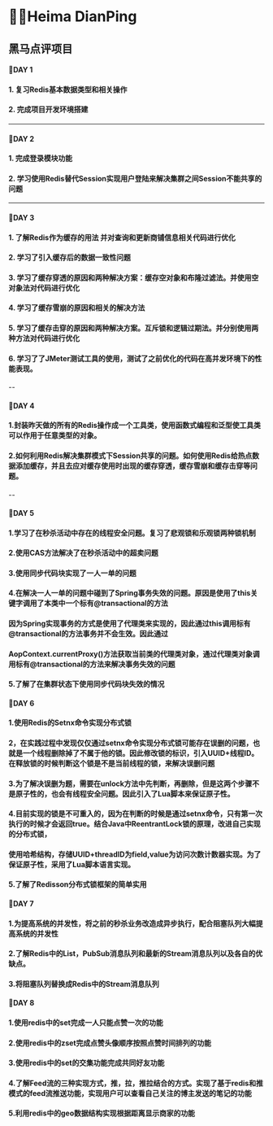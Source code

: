 # ✍🏻Heima DianPing

## 黑马点评项目

#### 🤔DAY 1

#### 1. 复习Redis基本数据类型和相关操作

#### 2. 完成项目开发环境搭建

---

#### 🧐DAY 2

#### 1. 完成登录模块功能

#### 2. 学习使用Redis替代Session实现用户登陆来解决集群之间Session不能共享的问题

---

#### 🙁DAY 3

#### 1. 了解Redis作为缓存的用法 并对查询和更新商铺信息相关代码进行优化

#### 2. 学习了引入缓存后的数据一致性问题

#### 3. 学习了缓存穿透的原因和两种解决方案：缓存空对象和布隆过滤法。并使用空对象法对代码进行优化

#### 4. 学习了缓存雪崩的原因和相关的解决方法

#### 5. 学习了缓存击穿的原因和两种解决方案。互斥锁和逻辑过期法。并分别使用两种方法对代码进行优化

#### 6. 学习了了JMeter测试工具的使用，测试了之前优化的代码在高并发环境下的性能表现。

--

#### 🙁DAY 4

#### 1.封装昨天做的所有的Redis操作成一个工具类，使用函数式编程和泛型使工具类可以作用于任意类型的对象。

#### 2.如何利用Redis解决集群模式下Session共享的问题。如何使用Redis给热点数据添加缓存，并且去应对缓存使用时出现的缓存穿透，缓存雪崩和缓存击穿等问题。

--

#### 🧐DAY 5

#### 1.学习了在秒杀活动中存在的线程安全问题。复习了悲观锁和乐观锁两种锁机制

#### 2.使用CAS方法解决了在秒杀活动中的超卖问题

#### 3.使用同步代码块实现了一人一单的问题

#### 4.在解决一人一单的问题中碰到了Spring事务失效的问题。原因是使用了this关键字调用了本类中一个标有@transactional的方法

#### 因为Spring实现事务的方式是使用了代理类来实现的，因此通过this调用标有@transactional的方法事务并不会生效。因此通过

#### AopContext.currentProxy()方法获取当前类的代理类对象，通过代理类对象调用标有@transactional的方法来解决事务失效的问题

#### 5.了解了在集群状态下使用同步代码块失效的情况

#### 🧐DAY 6

#### 1.使用Redis的Setnx命令实现分布式锁

#### 2，在实践过程中发现仅仅通过setnx命令实现分布式锁可能存在误删的问题，也就是一个线程删除掉了不属于他的锁。因此修改锁的标识，引入UUID+线程ID。在释放锁的时候判断这个锁是不是当前线程的锁，来解决误删问题

#### 3.为了解决误删为题，需要在unlock方法中先判断，再删除，但是这两个步骤不是原子性的，也会有线程安全问题。因此引入了Lua脚本来保证原子性。

#### 4.目前实现的锁是不可重入的，因为在判断的时候是通过setnx命令，只有第一次执行的时候才会返回true。结合Java中ReentrantLock锁的原理，改进自己实现的分布式锁，

#### 使用哈希结构，存储UUID+threadID为field,value为访问次数计数器实现。为了保证原子性，采用了Lua脚本语言实现。

#### 5.了解了Redisson分布式锁框架的简单实用

#### 🧐DAY 7

#### 1.为提高系统的并发性，将之前的秒杀业务改造成异步执行，配合阻塞队列大幅提高系统的并发性

#### 2.了解Redis中的List，PubSub消息队列和最新的Stream消息队列以及各自的优缺点。

#### 3.将阻塞队列替换成Redis中的Stream消息队列

#### 🧐DAY 8

#### 1.使用redis中的set完成一人只能点赞一次的功能

#### 2.使用redis中的zset完成点赞头像顺序按照点赞时间排列的功能

#### 3.使用redis中的set的交集功能完成共同好友功能

#### 4.了解Feed流的三种实现方式，推，拉，推拉结合的方式。实现了基于redis和推模式的feed流推送功能，实现用户可以查看自己关注的博主发送的笔记的功能

#### 5.利用redis中的geo数据结构实现根据距离显示商家的功能
